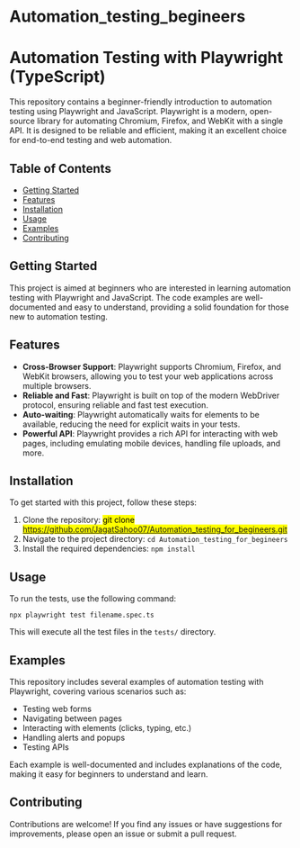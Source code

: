 # Automation_testing_begineers

# Automation Testing with Playwright (TypeScript)

This repository contains a beginner-friendly introduction to automation testing using Playwright and JavaScript. Playwright is a modern, open-source library for automating Chromium, Firefox, and WebKit with a single API. It is designed to be reliable and efficient, making it an excellent choice for end-to-end testing and web automation.

## Table of Contents

- [Getting Started](#getting-started)
- [Features](#features)
- [Installation](#installation)
- [Usage](#usage)
- [Examples](#examples)
- [Contributing](#contributing)

## Getting Started

This project is aimed at beginners who are interested in learning automation testing with Playwright and JavaScript. The code examples are well-documented and easy to understand, providing a solid foundation for those new to automation testing.

## Features

- **Cross-Browser Support**: Playwright supports Chromium, Firefox, and WebKit browsers, allowing you to test your web applications across multiple browsers.
- **Reliable and Fast**: Playwright is built on top of the modern WebDriver protocol, ensuring reliable and fast test execution.
- **Auto-waiting**: Playwright automatically waits for elements to be available, reducing the need for explicit waits in your tests.
- **Powerful API**: Playwright provides a rich API for interacting with web pages, including emulating mobile devices, handling file uploads, and more.

## Installation

To get started with this project, follow these steps:

1. Clone the repository: <mark> git clone https://github.com/JagatSahoo07/Automation_testing_for_begineers.git </mark>
2. Navigate to the project directory: `cd Automation_testing_for_begineers`
3. Install the required dependencies: `npm install`

## Usage

To run the tests, use the following command:

```
npx playwright test filename.spec.ts
```

This will execute all the test files in the `tests/` directory.

## Examples

This repository includes several examples of automation testing with Playwright, covering various scenarios such as:

- Testing web forms
- Navigating between pages
- Interacting with elements (clicks, typing, etc.)
- Handling alerts and popups
- Testing APIs

Each example is well-documented and includes explanations of the code, making it easy for beginners to understand and learn.

## Contributing

Contributions are welcome! If you find any issues or have suggestions for improvements, please open an issue or submit a pull request.
